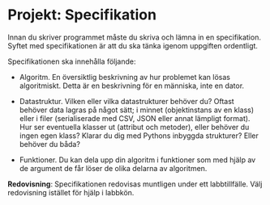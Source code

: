 # Projekt: Specifikation

Innan du skriver programmet måste du skriva och lämna in en specifikation. 
Syftet med specifikationen är att du ska tänka igenom uppgiften ordentligt.

Specifikationen ska innehålla följande:

  - Algoritm. En översiktlig beskrivning av hur problemet kan lösas 
    algoritmiskt. Detta är en beskrivning för en människa, inte en dator.

  - Datastruktur. Vilken eller vilka datastrukturer behöver du? Oftast behöver 
    data lagras på något sätt; i minnet (objektinstans av en klass) eller i 
    filer (serialiserade med CSV, JSON eller annat lämpligt format). Hur ser 
    eventuella klasser ut (attribut och metoder), eller behöver du ingen egen 
    klass? Klarar du dig med Pythons inbyggda strukturer? Eller behöver du 
    båda?

  - Funktioner. Du kan dela upp din algoritm i funktioner som med hjälp av de 
    argument de får löser de olika delarna av algoritmen.

**Redovisning**: Specifikationen redovisas muntligen under ett labbtillfälle. 
Välj redovisning istället för hjälp i labbkön.
